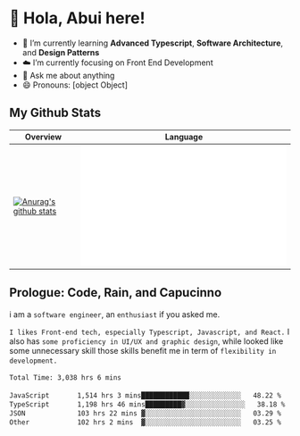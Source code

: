 # 👋 Hola, Abui here!

- 🌱 I’m currently learning **Advanced Typescript**, **Software Architecture**, and **Design Patterns**
- ☁️ I’m currently focusing on Front End Development
- 💬 Ask me about anything
- 😄 Pronouns: [object Object]

## My Github Stats

| Overview | Language |
| --- | --- |
|[![Anurag's github stats](https://github-readme-stats.vercel.app/api?username=abui-am&count_private=true)](https://github.com/anuraghazra/github-readme-stats)|![Language](https://raw.githubusercontent.com/abui-am/stats/c6455f656dfce7acd3951e5ec5b25d72af0b2ee3/generated/languages.svg)|

## Prologue: Code, Rain, and Capucinno
i am a `software engineer`, an `enthusiast` if you asked me. 

`I likes Front-end tech, especially Typescript, Javascript, and React.` I also has `some proficiency in UI/UX and graphic design`, while looked like some unnecessary skill those skills benefit me in term of `flexibility in development.`


<!--START_SECTION:waka-->

```text
Total Time: 3,038 hrs 6 mins

JavaScript       1,514 hrs 3 mins████████████░░░░░░░░░░░░░   48.22 %
TypeScript       1,198 hrs 46 mins█████████▓░░░░░░░░░░░░░░░   38.18 %
JSON             103 hrs 22 mins ▓░░░░░░░░░░░░░░░░░░░░░░░░   03.29 %
Other            102 hrs 2 mins  ▓░░░░░░░░░░░░░░░░░░░░░░░░   03.25 %
```

<!--END_SECTION:waka-->
